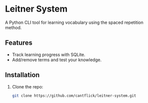 # Leitner System  

A Python CLI tool for learning vocabulary using the spaced repetition method.  

## Features  
- Track learning progress with SQLite.  
- Add/remove terms and test your knowledge.  

## Installation  
1. Clone the repo:  
   ```bash  
   git clone https://github.com/cantflick/leitner-system.git  
